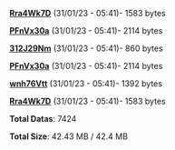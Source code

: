 [**Rra4Wk7D**](/data/Rra4Wk7D.txt) (31/01/23 - 05:41)- 1583 bytes

[**PFnVx30a**](/data/PFnVx30a.txt) (31/01/23 - 05:41)- 2114 bytes

[**312J29Nm**](/data/312J29Nm.txt) (31/01/23 - 05:41)- 860 bytes

[**PFnVx30a**](/data/PFnVx30a.txt) (31/01/23 - 05:41)- 2114 bytes

[**wnh76Vtt**](/data/wnh76Vtt.txt) (31/01/23 - 05:41)- 1392 bytes

[**Rra4Wk7D**](/data/Rra4Wk7D.txt) (31/01/23 - 05:41)- 1583 bytes

**Total Datas**: 7424

**Total Size**: 42.43 MB / 42.4 MB